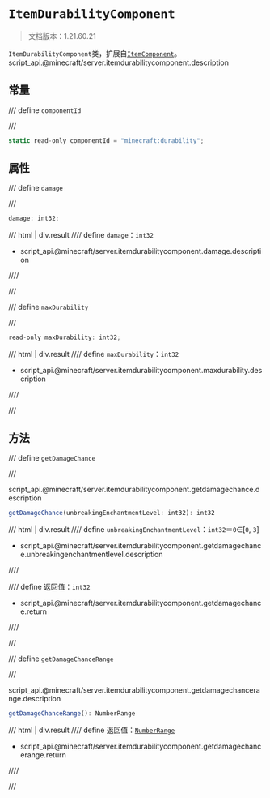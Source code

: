 # `ItemDurabilityComponent`

> 文档版本：1.21.60.21

`ItemDurabilityComponent`类，扩展自[`ItemComponent`](./itemcomponent.md)。script_api.@minecraft/server.itemdurabilitycomponent.description

## 常量

/// define
`componentId`


///

```js
static read-only componentId = "minecraft:durability";
```


## 属性

/// define
`damage`


///

```js
damage: int32;
```

/// html | div.result
//// define
`damage`：`int32`

- script_api.@minecraft/server.itemdurabilitycomponent.damage.description


////

///


/// define
`maxDurability`


///

```js
read-only maxDurability: int32;
```

/// html | div.result
//// define
`maxDurability`：`int32`

- script_api.@minecraft/server.itemdurabilitycomponent.maxdurability.description


////

///


## 方法

/// define
`getDamageChance`


///

script_api.@minecraft/server.itemdurabilitycomponent.getdamagechance.description

```js
getDamageChance(unbreakingEnchantmentLevel: int32): int32
```

/// html | div.result
//// define
`unbreakingEnchantmentLevel`：`int32`＝`0`∈[`0`, `3`]

- script_api.@minecraft/server.itemdurabilitycomponent.getdamagechance.unbreakingenchantmentlevel.description


////

//// define
返回值：`int32`

- script_api.@minecraft/server.itemdurabilitycomponent.getdamagechance.return


////

///


/// define
`getDamageChanceRange`


///

script_api.@minecraft/server.itemdurabilitycomponent.getdamagechancerange.description

```js
getDamageChanceRange(): NumberRange
```

/// html | div.result
//// define
返回值：[`NumberRange`](../../common/1.1.0/numberrange.md)

- script_api.@minecraft/server.itemdurabilitycomponent.getdamagechancerange.return


////

///

